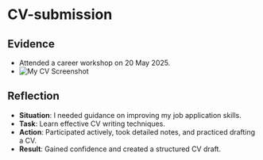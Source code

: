 # CV-submission

## Evidence
- Attended a career workshop on 20 May 2025.
- ![My CV Screenshot](images/cv-screenshot.png)

## Reflection 
- **Situation**: I needed guidance on improving my job application skills.
- **Task**: Learn effective CV writing techniques.
- **Action**: Participated actively, took detailed notes, and practiced drafting a CV.
- **Result**: Gained confidence and created a structured CV draft.
